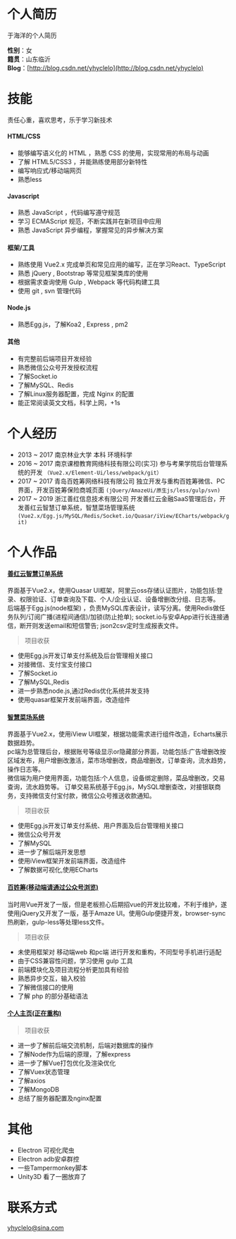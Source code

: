 # 个人简历
于海洋的个人简历

**性别**：女  
**籍贯**：山东临沂  
**Blog**：[http://blog.csdn.net/yhyclelo](http://blog.csdn.net/yhyclelo)

# 技能
责任心重，喜欢思考，乐于学习新技术
#### HTML/CSS
* 能够编写语义化的 HTML ，熟悉 CSS 的使用，实现常用的布局与动画
* 了解 HTML5/CSS3 ，并能熟练使用部分新特性
* 编写响应式/移动端网页
* 熟悉less
#### Javascript
* 熟悉 JavaScript ，代码编写遵守规范
* 学习 ECMAScript 规范，不断实践并在新项目中应用
* 熟悉 JavaScript 异步编程，掌握常见的异步解决方案
#### 框架/工具
* 熟练使用 Vue2.x 完成单页和常见应用的编写，正在学习React、TypeScript
* 熟悉 jQuery , Bootstrap 等常见框架类库的使用
* 根据需求查询使用 Gulp , Webpack 等代码构建工具
* 使用 git , svn 管理代码
#### Node.js
* 熟悉Egg.js，了解Koa2 , Express , pm2
#### 其他
* 有完整前后端项目开发经验
* 熟悉微信公众号开发授权流程
* 了解Socket.io
* 了解MySQL、Redis
* 了解Linux服务器配置，完成 Nginx 的配置
* 能正常阅读英文文档，科学上网，+1s

# 个人经历
* 2013 ~ 2017 南京林业大学 本科 环境科学
* 2016 ~ 2017 南京课橙教育网络科技有限公司(实习)  参与考果学院后台管理系统的开发
`（Vue2.x/Element-Ui/less/webpack/git）`
* 2017 ~ 2017 青岛百姓筹网络科技有限公司   独立开发与重构百姓筹微信、PC界面，开发百姓筹保险商城页面 
`(jQuery/AmazeUi/原生js/less/gulp/svn)`
* 2017 ~ 2019  浙江善红信息技术有限公司   开发善红云金融SaaS管理后台，开发善红云智慧订单系统，智慧菜场管理系统
`(Vue2.x/Egg.js/MySQL/Redis/Socket.io/Quasar/iView/ECharts/webpack/git)`

# 个人作品
#### [善红云智慧订单系统]()
界面基于Vue2.x，使用Quasar UI框架，阿里云oss存储认证图片，功能包括:登录、权限验证、订单查询及下载、个人/企业认证、设备增删改分组、日志等。  
后端基于Egg.js(node框架) ，负责MySQL库表设计，读写分离。使用Redis做任务队列/订阅广播(进程间通信)/加锁(防止抢单); socket.io与安卓App进行长连接通信，断开则发送email和短信警告; json2csv定时生成报表文件。
> 项目收获 
  * 使用Egg.js开发订单支付系统及后台管理相关接口
  * 对接微信、支付宝支付接口
  * 了解Socket.io
  * 了解MySQL,Redis
  * 进一步熟悉node.js,通过Redis优化系统并发支持
  * 使用quasar框架开发前端界面，改造组件

#### [智慧菜场系统]()
界面基于Vue2.x，使用iView UI框架，根据功能需求进行组件改造，Echarts展示数据趋势。  
pc端为总管理后台，根据账号等级显示or隐藏部分界面，功能包括:广告增删改按区域发布，用户增删改激活，菜市场增删改，商品增删改，订单查询，流水趋势，操作日志等。  
微信端为用户使用界面，功能包括:个人信息，设备绑定删除，菜品增删改，交易查询，流水趋势等。 
订单交易系统基于Egg.js，MySQL增删查改，对接银联商务，支持微信支付宝付款，微信公众号推送收款通知。
> 项目收获 
  * 使用Egg.js开发订单支付系统、用户界面及后台管理相关接口
  * 微信公众号开发
  * 了解MySQL
  * 进一步了解后端开发思想
  * 使用iView框架开发前端界面，改造组件
  * 了解数据可视化,使用ECharts
  
#### [百姓筹(移动端请通过公众号浏览)](http://www.baixingchou.com)
当时用Vue开发了一版，但是老板担心后期招vue的开发比较难，不利于维护，遂使用jQuery又开发了一版，基于Amaze UI。使用Gulp便捷开发，browser-sync热刷新，gulp-less等处理less文件。
> 项目收获 
  * 未使用框架对 移动端web 和pc端 进行开发和重构，不同型号手机进行适配
  * 由于CSS兼容性问题，学习使用 gulp 工具
  * 前端模块化及项目流程分析更加具有经验
  * 熟悉异步交互，输入校验
  * 了解微信接口的使用
  * 了解 php 的部分基础语法

#### [个人主页(正在重构)](http://www.cheeseyu.cn)
> 项目收获
  * 进一步了解前后端交流机制，后端对数据库的操作
  * 了解Node作为后端的原理，了解express
  * 进一步了解Vue打包优化及渲染优化
  * 了解Vuex状态管理
  * 了解axios
  * 了解MongoDB
  * 总结了服务器配置及nginx配置
  
# 其他
* Electron 可视化爬虫
* Electron adb安卓群控
* 一些Tampermonkey脚本
* Unity3D 看了一圈放弃了

# 联系方式
yhyclelo@sina.com

